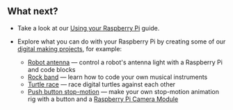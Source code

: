 ## What next?

+ Take a look at our [Using your Raspberry Pi](https:/projects.raspberrypi.org/en/projects/raspberry-pi-using) guide.

+ Explore what you can do with your Raspberry Pi by creating some of our [digital making projects](https://projects.raspberrypi.org), for example:

  + [Robot antenna](https://projects.raspberrypi.org/en/projects/robot-antenna) — control a robot's antenna light with a Raspberry Pi and code blocks
  + [Rock band](https://projects.raspberrypi.org/en/projects/rock-band) — learn how to code your own musical instruments
  + [Turtle race](https://projects.raspberrypi.org/en/projects/turtle-race) — race digital turtles against each other
  + [Push button stop-motion](https://projects.raspberrypi.org/en/projects/push-button-stop-motion) — make your own stop-motion animation rig with a button and a [Raspberry Pi Camera Module](https://www.raspberrypi.org/products/camera-module-v2/)

